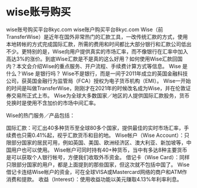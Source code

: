 # wise账号购买
wise账号购买平台8kyc.com
wise账户购买平台8kyc.com
Wise（前 TransferWise）是近年在国外非常热门的汇款工具，一改传统汇款的方式，使用本地转帐的方式完成国际汇款，所需的费用和时间都比大部分银行和汇款公司低出不少。更特别的是，Wise向用户提供真实的市场汇率，而不像银行在汇率中加入高达3%的涨价。到底Wise汇款是不是真的这么好用？如何使用Wise汇款回国内？本文会介绍Wise的重点服务、开户流程、手续费计算方式等信息。
Wise 是什么？Wise 是银行吗？
Wise不是银行，而是一间于2011年成立的英国金融科技公司，获英国金融行为监管局（FCA）授权为电子货币机构（EMI）。 Wise一开始的时间是叫做TransferWise，刚刚才在2021年的时候改名成为Wise，并在伦敦证券交易所正式上市。 Wise为全球大多数国家／地区的人提供国际汇款股务，货币兑换时是使用不含加价的市场中间汇率。

Wise的热门服务／产品包括：

国际汇款：可汇出40多种货币至全球80多个国家，提供最佳的实时市场汇率，手续费也只需0.41%起，视乎汇款货币和目的地。
Wise帐户（Wise Account）：只限部分国家的居民可用，例如英国、美国、欧洲经济区、澳大利亚、新加坡等，中国用户也可以使用。 Wise帐户可同时持有40+种货币，当中有多达8种主要货币是可以获取个人银行帐号，方便我们收取外币资金。
借记卡（Wise Card）：同样只限部分国家的用户，都是上面提到的那些国家，但这次就不包括中国了。 Wise借记卡连结Wise帐户的资金，可在全球VISA或Mastercard网络的商户和ATM作消费和提款。
收益（Interest）：使用收益功能以美元赚取4.13%年利率利息。
